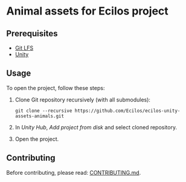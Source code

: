 # Animal assets for Ecilos project

## Prerequisites

- [Git LFS][git-lfs]
- [Unity][unity-dl]

## Usage

To open the project, follow these steps:

1. Clone Git repository recursively (with all submodules):

       git clone --recursive https://github.com/Ecilos/ecilos-unity-assets-animals.git

2. In _Unity Hub_, _Add project from disk_ and select cloned repository.
3. Open the project.

<!-- Named links -->
[git-lfs]: https://docs.github.com/en/repositories/working-with-files/managing-large-files/installing-git-large-file-storage
[unity-dl]: https://unity.com/download

## Contributing

Before contributing, please read: [CONTRIBUTING.md](CONTRIBUTING.md).

